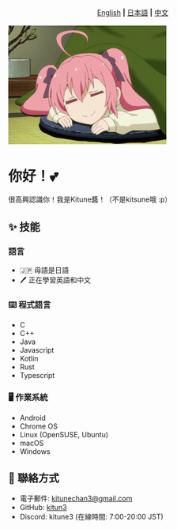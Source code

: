 <div align=center><a href="README.md">English</a> <strong>|</strong> <a href="README.ja.md">日本語</a> <strong>|</strong> <a href="README.zh.md">中文</a></div><br>

<img src="images/kotatsu.png" width="320">

# 你好！💕

很高興認識你！我是Kitune醬！（不是kitsune哦 :p）

## ✨ 技能

### 語言

- 🇯🇵 母語是日語
- 🖊️ 正在學習英語和中文

### ⌨️ 程式語言

- C
- C++
- Java
- Javascript
- Kotlin
- Rust
- Typescript

### 🖥️ 作業系統

- Android
- Chrome OS
- Linux (OpenSUSE, Ubuntu)
- macOS
- Windows

## 📨 聯絡方式

- 電子郵件: kitunechan3@gmail.com
- GitHub: [kitun3](https://github.com/kitun3)
- Discord: kitune3 (在線時間: 7:00-20:00 JST) 